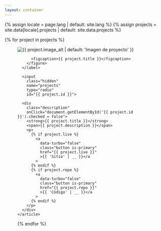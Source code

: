 ```yaml
---
layout: container
---
```


{% assign locale = page.lang | default: site.lang %}
{% assign projects = site.data[locale].projects | default: site.data.projects %}

<section class="projects">
  {% for project in projects %}
    <article>
      <label for="{{ project.id }}">
        <figure>
            <img
              loading="lazy"
              src="{{ project.image }}"
              alt="{{ project.image_alt | default: 'Imagen de proyecto' }}" />

          <figcaption>{{ project.title }}</figcaption>
        </figure>
      </label>

      <input
        class="hidden"
        name="projects"
        type="radio"
        id="{{ project.id }}">

      <div
        class="description"
        onClick="document.getElementById('{{ project.id }}').checked = false">
        <strong>{{ project.title }}</strong>
        <span>{{ project.description }}</span>
        <p>
          {% if project.live %}
            <a
              data-turbo="false"
              class="button is-primary"
              href="{{ project.live }}"
              >{{ 'Sitio' | __ }}</a
            >
          {% endif %}
          {% if project.repo %}
            <a
              data-turbo="false"
              class="button is-primary"
              href="{{ project.repo }}"
              >{{ 'Código' | __ }}</a
            >
          {% endif %}
        </p>
      </div>
    </article>
  {% endfor %}
</section>
